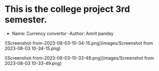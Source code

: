 # This is the college project 3rd semester.

- Name: Currency convertor
-Author: Amrit pandey

![Screenshot-from-2023-08-03-10-34-15.png](images/Screenshot from 2023-08-03 10-34-15.png)

![Screenshot-from-2023-08-03-10-33-49.png](images/Screenshot from 2023-08-03 10-33-49.png)
